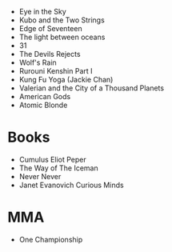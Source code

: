 
* Eye in the Sky
* Kubo and the Two Strings
* Edge of Seventeen
* The light between oceans
* 31
* The Devils Rejects
* Wolf's Rain
* Rurouni Kenshin Part I
* Kung Fu Yoga (Jackie Chan)
* Valerian and the City of a Thousand Planets
* American Gods
* Atomic Blonde


# Books
* Cumulus Eliot Peper
* The Way of The Iceman
* Never Never
* Janet Evanovich Curious Minds 


# MMA
* One Championship
